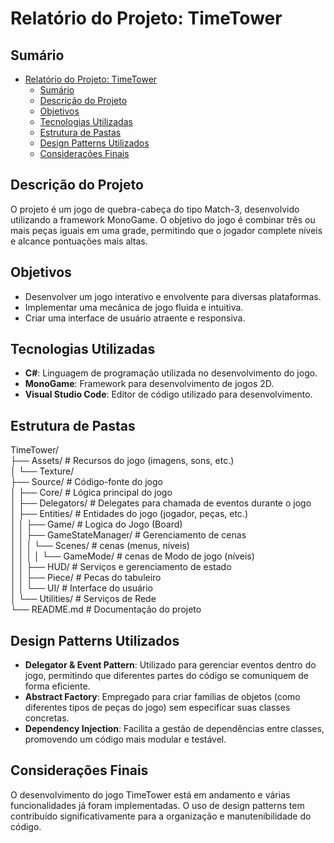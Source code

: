 # Relatório do Projeto: TimeTower

## Sumário
- [Relatório do Projeto: TimeTower](#relatório-do-projeto-timetower)
  - [Sumário](#sumário)
  - [Descrição do Projeto](#descrição-do-projeto)
  - [Objetivos](#objetivos)
  - [Tecnologias Utilizadas](#tecnologias-utilizadas)
  - [Estrutura de Pastas](#estrutura-de-pastas)
  - [Design Patterns Utilizados](#design-patterns-utilizados)
  - [Considerações Finais](#considerações-finais)

## Descrição do Projeto
O projeto é um jogo de quebra-cabeça do tipo Match-3, desenvolvido utilizando a framework MonoGame. O objetivo do jogo é combinar três ou mais peças iguais em uma grade, permitindo que o jogador complete níveis e alcance pontuações mais altas.

## Objetivos
- Desenvolver um jogo interativo e envolvente para diversas plataformas.
- Implementar uma mecânica de jogo fluida e intuitiva.
- Criar uma interface de usuário atraente e responsiva.

## Tecnologias Utilizadas
- **C#**: Linguagem de programação utilizada no desenvolvimento do jogo.
- **MonoGame**: Framework para desenvolvimento de jogos 2D.
- **Visual Studio Code**: Editor de código utilizado para desenvolvimento.

## Estrutura de Pastas
TimeTower/<br> 
├── Assets/ # Recursos do jogo (imagens, sons, etc.)<br> 
│ └── Texture/<br>
├── Source/ # Código-fonte do jogo<br> 
│ ├── Core/ # Lógica principal do jogo<br> 
│ ├── Delegators/ # Delegates para chamada de eventos durante o jogo<br> 
│ ├── Entities/ # Entidades do jogo (jogador, peças, etc.)<br> 
│ │ ├── Game/ # Logica do Jogo (Board)<br> 
│ │ ├── GameStateManager/ # Gerenciamento de cenas<br> 
│ │ │ └── Scenes/ # cenas (menus, níveis)<br> 
│ │ │ │ └── GameMode/ # cenas de Modo de jogo (níveis)<br> 
│ │ ├── HUD/ # Serviços e gerenciamento de estado<br> 
│ │ ├── Piece/ # Pecas do tabuleiro<br>
│ │ └── UI/ # Interface do usuário<br> 
│ └── Utilities/ # Serviços de Rede<br> 
└── README.md # Documentação do projeto<br>


## Design Patterns Utilizados
- **Delegator & Event Pattern**: Utilizado para gerenciar eventos dentro do jogo, permitindo que diferentes partes do código se comuniquem de forma eficiente.
- **Abstract Factory**: Empregado para criar famílias de objetos (como diferentes tipos de peças do jogo) sem especificar suas classes concretas.
- **Dependency Injection**: Facilita a gestão de dependências entre classes, promovendo um código mais modular e testável.

## Considerações Finais
O desenvolvimento do jogo TimeTower está em andamento e várias funcionalidades já foram implementadas. O uso de design patterns tem contribuído significativamente para a organização e manutenibilidade do código.
